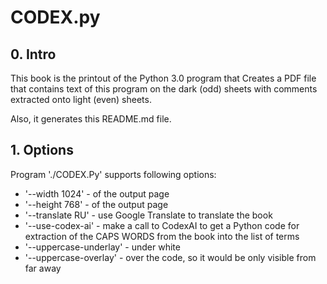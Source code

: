 # CODEX.py

## 0. Intro

This book is the printout of the Python 3.0 program that
Creates a PDF file that contains text 
of this program on the dark (odd) sheets with 
comments extracted onto light (even) sheets.

Also, it generates this README.md file.

## 1. Options

Program './CODEX.Py' supports following options:

 * '--width 1024' - of the output page
 * '--height 768' - of the output page
 * '--translate RU' - use Google Translate to translate the book
 * '--use-codex-ai' - make a call to CodexAI to get a Python code for extraction of the CAPS WORDS from the book into the list of terms
 * '--uppercase-underlay' - under white 
 * '--uppercase-overlay' - over the code, so it would be only visible from far away 

